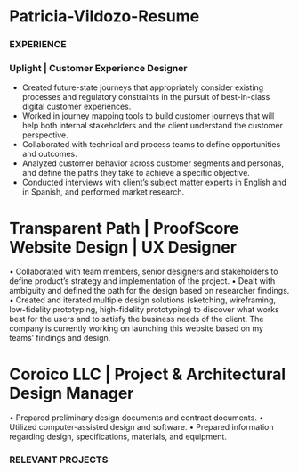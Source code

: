 # Patricia-Vildozo-Resume
### EXPERIENCE
### Uplight | Customer Experience Designer
* Created future-state journeys that appropriately consider existing processes and regulatory constraints in the pursuit of best-in-class digital customer experiences.
* Worked in journey mapping tools to build customer journeys that will help both internal stakeholders and the client understand the customer perspective.
* Collaborated with technical and process teams to define opportunities and outcomes.
* Analyzed customer behavior across customer segments and personas, and define the paths they take to achieve a specific objective.
* Conducted interviews with client’s subject matter experts in English and in Spanish, and performed market research.
# Transparent Path | ProofScore Website Design | UX Designer
• Collaborated with team members, senior designers and stakeholders to define product’s strategy and implementation of the project.
• Dealt with ambiguity and defined the path for the design based on researcher findings.
• Created and iterated multiple design solutions (sketching, wireframing, low-fidelity prototyping, high-fidelity prototyping) to discover what works best for the users and to satisfy the business needs of the client. The company is currently working on launching this website based on my teams’ findings and design.
# Coroico LLC | Project & Architectural Design Manager
• Prepared preliminary design documents and contract documents.
• Utilized computer-assisted design and software.
• Prepared information regarding design, specifications, materials, and equipment.
### RELEVANT PROJECTS
